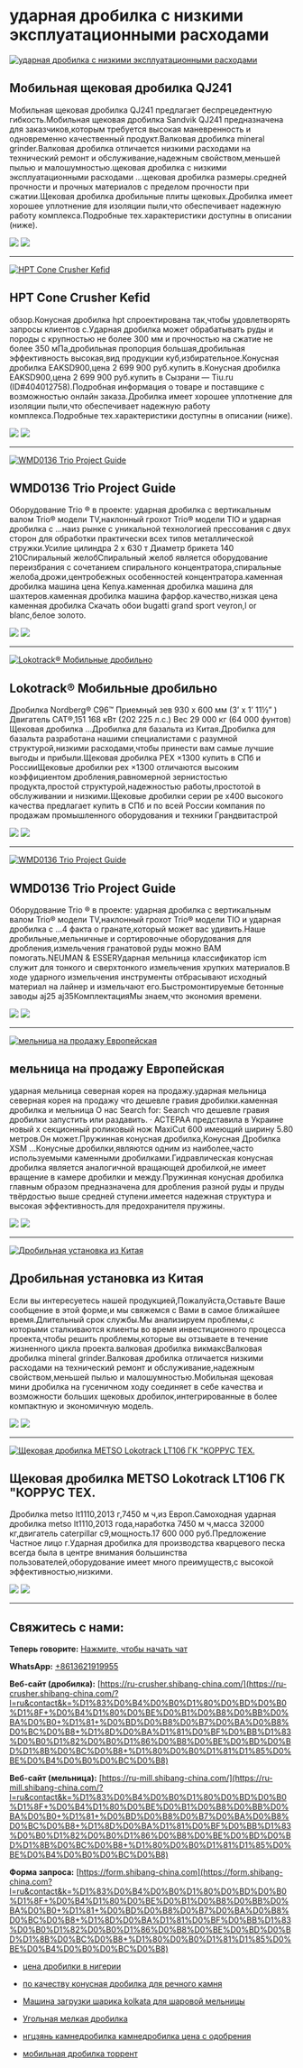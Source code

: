 # ударная дробилка с низкими эксплуатационными расходами

<a href="https://swt.shibang-china.com/?l=ru&img&k=%D1%83%D0%B4%D0%B0%D1%80%D0%BD%D0%B0%D1%8F+%D0%B4%D1%80%D0%BE%D0%B1%D0%B8%D0%BB%D0%BA%D0%B0+%D1%81+%D0%BD%D0%B8%D0%B7%D0%BA%D0%B8%D0%BC%D0%B8+%D1%8D%D0%BA%D1%81%D0%BF%D0%BB%D1%83%D0%B0%D1%82%D0%B0%D1%86%D0%B8%D0%BE%D0%BD%D0%BD%D1%8B%D0%BC%D0%B8+%D1%80%D0%B0%D1%81%D1%85%D0%BE%D0%B4%D0%B0%D0%BC%D0%B8" target="_blank">![ударная дробилка с низкими эксплуатационными расходами](http://static.shibang-china.com/all-800x300/328.jpg)</a>

## Мобильная щековая дробилка QJ241
Мобильная щековая дробилка QJ241 предлагает беспрецедентную гибкость.Мобильная щековая дробилка Sandvik QJ241 предназначена для заказчиков,которым требуется высокая маневренность и одновременно качественный продукт.Валковая дробилка mineral grinder.Валковая дробилка отличается низкими расходами на технический ремонт и обслуживание,надежным свойством,меньшей пылью и малошумностью.щековая дробилка с низкими эксплуатационными расходами …щековая дробилка размеры.средней прочности и прочных материалов с пределом прочности при сжатии.Щековая дробилка дробильные плиты щековых.Дробилка имеет хорошее уплотнение для изоляции пыли,что обеспечивает надежную работу комплекса.Подробные тех.характеристики доступны в описании (ниже).


<a href="https://whatsapp.shibangsoft.com/WhatsApp.php" target="_blank" title="WhatsApp">![](http://static.shibang-china.com/icon/whatsapp.png)</a> <a href="https://swt.shibang-china.com/?l=ru&icon&k=%D1%83%D0%B4%D0%B0%D1%80%D0%BD%D0%B0%D1%8F+%D0%B4%D1%80%D0%BE%D0%B1%D0%B8%D0%BB%D0%BA%D0%B0+%D1%81+%D0%BD%D0%B8%D0%B7%D0%BA%D0%B8%D0%BC%D0%B8+%D1%8D%D0%BA%D1%81%D0%BF%D0%BB%D1%83%D0%B0%D1%82%D0%B0%D1%86%D0%B8%D0%BE%D0%BD%D0%BD%D1%8B%D0%BC%D0%B8+%D1%80%D0%B0%D1%81%D1%85%D0%BE%D0%B4%D0%B0%D0%BC%D0%B8" target="_blank">![](http://static.shibang-china.com/icon/chat-ru.png)</a>

---

<a href="https://swt.shibang-china.com/?l=ru&img&k=%D1%83%D0%B4%D0%B0%D1%80%D0%BD%D0%B0%D1%8F+%D0%B4%D1%80%D0%BE%D0%B1%D0%B8%D0%BB%D0%BA%D0%B0+%D1%81+%D0%BD%D0%B8%D0%B7%D0%BA%D0%B8%D0%BC%D0%B8+%D1%8D%D0%BA%D1%81%D0%BF%D0%BB%D1%83%D0%B0%D1%82%D0%B0%D1%86%D0%B8%D0%BE%D0%BD%D0%BD%D1%8B%D0%BC%D0%B8+%D1%80%D0%B0%D1%81%D1%85%D0%BE%D0%B4%D0%B0%D0%BC%D0%B8" target="_blank">![HPT Cone Crusher Kefid](http://static.shibang-china.com/all-800x300/517.jpg)</a>

## HPT Cone Crusher Kefid
обзор.Конусная дробилка hpt спроектирована так,чтобы удовлетворять запросы клиентов с.Ударная дробилка может обрабатывать руды и породы с крупностью не более 300 мм и прочностью на сжатие не более 350 мПа,дробильная пропорция большая,дробильная эффективность высокая,вид продукции куб,избирательное.Конусная дробилка EAKSD900,цена 2 699 900 руб.купить в.Конусная дробилка EAKSD900,цена 2 699 900 руб.купить в Сызрани — Tiu.ru (ID#404012758).Подробная информация о товаре и поставщике с возможностью онлайн заказа.Дробилка имеет хорошее уплотнение для изоляции пыли,что обеспечивает надежную работу комплекса.Подробные тех.характеристики доступны в описании (ниже).


<a href="https://whatsapp.shibangsoft.com/WhatsApp.php" target="_blank" title="WhatsApp">![](http://static.shibang-china.com/icon/whatsapp.png)</a> <a href="https://swt.shibang-china.com/?l=ru&icon&k=%D1%83%D0%B4%D0%B0%D1%80%D0%BD%D0%B0%D1%8F+%D0%B4%D1%80%D0%BE%D0%B1%D0%B8%D0%BB%D0%BA%D0%B0+%D1%81+%D0%BD%D0%B8%D0%B7%D0%BA%D0%B8%D0%BC%D0%B8+%D1%8D%D0%BA%D1%81%D0%BF%D0%BB%D1%83%D0%B0%D1%82%D0%B0%D1%86%D0%B8%D0%BE%D0%BD%D0%BD%D1%8B%D0%BC%D0%B8+%D1%80%D0%B0%D1%81%D1%85%D0%BE%D0%B4%D0%B0%D0%BC%D0%B8" target="_blank">![](http://static.shibang-china.com/icon/chat-ru.png)</a>

---

<a href="https://swt.shibang-china.com/?l=ru&img&k=%D1%83%D0%B4%D0%B0%D1%80%D0%BD%D0%B0%D1%8F+%D0%B4%D1%80%D0%BE%D0%B1%D0%B8%D0%BB%D0%BA%D0%B0+%D1%81+%D0%BD%D0%B8%D0%B7%D0%BA%D0%B8%D0%BC%D0%B8+%D1%8D%D0%BA%D1%81%D0%BF%D0%BB%D1%83%D0%B0%D1%82%D0%B0%D1%86%D0%B8%D0%BE%D0%BD%D0%BD%D1%8B%D0%BC%D0%B8+%D1%80%D0%B0%D1%81%D1%85%D0%BE%D0%B4%D0%B0%D0%BC%D0%B8" target="_blank">![WMD0136 Trio Project Guide](http://static.shibang-china.com/all-800x300/1235.jpg)</a>

## WMD0136 Trio Project Guide
Оборудование Trio &#174; в проекте: ударная дробилка с вертикальным валом Trio&#174; модели TV,наклонный грохот Trio&#174; модели TIO и ударная дробилка с …наиз рынке с уникальной технологией прессования с двух сторон для обработки практически всех типов металлической стружки.Усилие цилиндра 2 x 630 т Диаметр брикета 140 210Спиральный желобСпиральный желоб является оборудование переизбрания с сочетанием спирального концентратора,спиральные желоба,дрожи,центробежных особенностей концентратора.каменная дробилка машина цена Kenya.каменная дробилка машина для шахтеров.каменная дробилка машина фарфор.качество,низкая цена каменная дробилка Скачать обои bugatti grand sport veyron,l or blanc,белое золото.


<a href="https://whatsapp.shibangsoft.com/WhatsApp.php" target="_blank" title="WhatsApp">![](http://static.shibang-china.com/icon/whatsapp.png)</a> <a href="https://swt.shibang-china.com/?l=ru&icon&k=%D1%83%D0%B4%D0%B0%D1%80%D0%BD%D0%B0%D1%8F+%D0%B4%D1%80%D0%BE%D0%B1%D0%B8%D0%BB%D0%BA%D0%B0+%D1%81+%D0%BD%D0%B8%D0%B7%D0%BA%D0%B8%D0%BC%D0%B8+%D1%8D%D0%BA%D1%81%D0%BF%D0%BB%D1%83%D0%B0%D1%82%D0%B0%D1%86%D0%B8%D0%BE%D0%BD%D0%BD%D1%8B%D0%BC%D0%B8+%D1%80%D0%B0%D1%81%D1%85%D0%BE%D0%B4%D0%B0%D0%BC%D0%B8" target="_blank">![](http://static.shibang-china.com/icon/chat-ru.png)</a>

---

<a href="https://swt.shibang-china.com/?l=ru&img&k=%D1%83%D0%B4%D0%B0%D1%80%D0%BD%D0%B0%D1%8F+%D0%B4%D1%80%D0%BE%D0%B1%D0%B8%D0%BB%D0%BA%D0%B0+%D1%81+%D0%BD%D0%B8%D0%B7%D0%BA%D0%B8%D0%BC%D0%B8+%D1%8D%D0%BA%D1%81%D0%BF%D0%BB%D1%83%D0%B0%D1%82%D0%B0%D1%86%D0%B8%D0%BE%D0%BD%D0%BD%D1%8B%D0%BC%D0%B8+%D1%80%D0%B0%D1%81%D1%85%D0%BE%D0%B4%D0%B0%D0%BC%D0%B8" target="_blank">![Lokotrack&#174; Мобильные дробильно](http://static.shibang-china.com/all-800x300/1338.jpg)</a>

## Lokotrack&#174; Мобильные дробильно
Дробилка Nordberg&#174; C96™ Приемный зев 930 x 600 мм (3’ x 1’ 11&#189;” ) Двигатель CAT&#174;,151 168 кВт (202 225 л.с.) Вес 29 000 кг (64 000 фунтов) Щековая дробилка …Дробилка для базальта из Китая.Дробилка для базальта разработана нашими специалистами с разумной структурой,низкими расходами,чтобы принести вам самые лучшие выгоды и прибыли.Щековая дробилка PEX &#215;1300 купить в СПб и РоссииЩековые дробилки pex &#215;1300 отличаются высоким коэффициентом дробления,равномерной зернистостью продукта,простой структурой,надежностью работы,простотой в обслуживании и низкими.Щековые дробилки серии pe х400 высокого качества предлагает купить в СПб и по всей России компания по продажам промышленного оборудования и техники Грандвитастрой


<a href="https://whatsapp.shibangsoft.com/WhatsApp.php" target="_blank" title="WhatsApp">![](http://static.shibang-china.com/icon/whatsapp.png)</a> <a href="https://swt.shibang-china.com/?l=ru&icon&k=%D1%83%D0%B4%D0%B0%D1%80%D0%BD%D0%B0%D1%8F+%D0%B4%D1%80%D0%BE%D0%B1%D0%B8%D0%BB%D0%BA%D0%B0+%D1%81+%D0%BD%D0%B8%D0%B7%D0%BA%D0%B8%D0%BC%D0%B8+%D1%8D%D0%BA%D1%81%D0%BF%D0%BB%D1%83%D0%B0%D1%82%D0%B0%D1%86%D0%B8%D0%BE%D0%BD%D0%BD%D1%8B%D0%BC%D0%B8+%D1%80%D0%B0%D1%81%D1%85%D0%BE%D0%B4%D0%B0%D0%BC%D0%B8" target="_blank">![](http://static.shibang-china.com/icon/chat-ru.png)</a>

---

<a href="https://swt.shibang-china.com/?l=ru&img&k=%D1%83%D0%B4%D0%B0%D1%80%D0%BD%D0%B0%D1%8F+%D0%B4%D1%80%D0%BE%D0%B1%D0%B8%D0%BB%D0%BA%D0%B0+%D1%81+%D0%BD%D0%B8%D0%B7%D0%BA%D0%B8%D0%BC%D0%B8+%D1%8D%D0%BA%D1%81%D0%BF%D0%BB%D1%83%D0%B0%D1%82%D0%B0%D1%86%D0%B8%D0%BE%D0%BD%D0%BD%D1%8B%D0%BC%D0%B8+%D1%80%D0%B0%D1%81%D1%85%D0%BE%D0%B4%D0%B0%D0%BC%D0%B8" target="_blank">![WMD0136 Trio Project Guide](http://static.shibang-china.com/all-800x300/1079.jpg)</a>

## WMD0136 Trio Project Guide
Оборудование Trio &#174; в проекте: ударная дробилка с вертикальным валом Trio&#174; модели TV,наклонный грохот Trio&#174; модели TIO и ударная дробилка с …4 факта о гранате,который может вас удивить.Наше дробильные,мельничные и сортировочные оборудования для дробления,измельчения гранатовой руды можно ВАМ помогать.NEUMAN &amp; ESSERУдарная мельница классификатор icm служит для тонкого и сверхтонкого измельчения хрупких материалов.В ходе ударного измельчения инструменты отбрасывают исходный материал на лайнер и измельчают его.Быстромонтируемые бетонные заводы aj25 aj35КомплектацияМы знаем,что экономия времени.


<a href="https://whatsapp.shibangsoft.com/WhatsApp.php" target="_blank" title="WhatsApp">![](http://static.shibang-china.com/icon/whatsapp.png)</a> <a href="https://swt.shibang-china.com/?l=ru&icon&k=%D1%83%D0%B4%D0%B0%D1%80%D0%BD%D0%B0%D1%8F+%D0%B4%D1%80%D0%BE%D0%B1%D0%B8%D0%BB%D0%BA%D0%B0+%D1%81+%D0%BD%D0%B8%D0%B7%D0%BA%D0%B8%D0%BC%D0%B8+%D1%8D%D0%BA%D1%81%D0%BF%D0%BB%D1%83%D0%B0%D1%82%D0%B0%D1%86%D0%B8%D0%BE%D0%BD%D0%BD%D1%8B%D0%BC%D0%B8+%D1%80%D0%B0%D1%81%D1%85%D0%BE%D0%B4%D0%B0%D0%BC%D0%B8" target="_blank">![](http://static.shibang-china.com/icon/chat-ru.png)</a>

---

<a href="https://swt.shibang-china.com/?l=ru&img&k=%D1%83%D0%B4%D0%B0%D1%80%D0%BD%D0%B0%D1%8F+%D0%B4%D1%80%D0%BE%D0%B1%D0%B8%D0%BB%D0%BA%D0%B0+%D1%81+%D0%BD%D0%B8%D0%B7%D0%BA%D0%B8%D0%BC%D0%B8+%D1%8D%D0%BA%D1%81%D0%BF%D0%BB%D1%83%D0%B0%D1%82%D0%B0%D1%86%D0%B8%D0%BE%D0%BD%D0%BD%D1%8B%D0%BC%D0%B8+%D1%80%D0%B0%D1%81%D1%85%D0%BE%D0%B4%D0%B0%D0%BC%D0%B8" target="_blank">![мельница на продажу Европейская](http://static.shibang-china.com/all-800x300/18.jpg)</a>

## мельница на продажу Европейская
ударная мельница северная корея на продажу.ударная мельница северная корея на продажу что дешевле гравия дробилки.каменная дробилка и мельница О нас Search for: Search что дешевле гравия дробилки запустить или раздавить.&nbsp;&#0183;&#32;АСТЕРАА представила в Украине новый х секционный роликовый нож MaxiCut 600 имеющий ширину 5.80 метров.Он может.Пружинная конусная дробилка,Конусная Дробилка XSM …Конусные дробилки,являются одним из наиболее,часто используемыми каменными дробилками.Гидравлическая конусная дробилка является аналогичной вращающей дробилкой,не имеет вращение в камере дробилки и между.Пружинная конусная дробилка главным образом предназначена для дробления разной руды и пруды твёрдостью выше средней ступени.имеется надежная структура и высокая эффективность.для предохранителя пружины.


<a href="https://whatsapp.shibangsoft.com/WhatsApp.php" target="_blank" title="WhatsApp">![](http://static.shibang-china.com/icon/whatsapp.png)</a> <a href="https://swt.shibang-china.com/?l=ru&icon&k=%D1%83%D0%B4%D0%B0%D1%80%D0%BD%D0%B0%D1%8F+%D0%B4%D1%80%D0%BE%D0%B1%D0%B8%D0%BB%D0%BA%D0%B0+%D1%81+%D0%BD%D0%B8%D0%B7%D0%BA%D0%B8%D0%BC%D0%B8+%D1%8D%D0%BA%D1%81%D0%BF%D0%BB%D1%83%D0%B0%D1%82%D0%B0%D1%86%D0%B8%D0%BE%D0%BD%D0%BD%D1%8B%D0%BC%D0%B8+%D1%80%D0%B0%D1%81%D1%85%D0%BE%D0%B4%D0%B0%D0%BC%D0%B8" target="_blank">![](http://static.shibang-china.com/icon/chat-ru.png)</a>

---

<a href="https://swt.shibang-china.com/?l=ru&img&k=%D1%83%D0%B4%D0%B0%D1%80%D0%BD%D0%B0%D1%8F+%D0%B4%D1%80%D0%BE%D0%B1%D0%B8%D0%BB%D0%BA%D0%B0+%D1%81+%D0%BD%D0%B8%D0%B7%D0%BA%D0%B8%D0%BC%D0%B8+%D1%8D%D0%BA%D1%81%D0%BF%D0%BB%D1%83%D0%B0%D1%82%D0%B0%D1%86%D0%B8%D0%BE%D0%BD%D0%BD%D1%8B%D0%BC%D0%B8+%D1%80%D0%B0%D1%81%D1%85%D0%BE%D0%B4%D0%B0%D0%BC%D0%B8" target="_blank">![Дробильная установка из Китая](http://static.shibang-china.com/all-800x300/1509.jpg)</a>

## Дробильная установка из Китая
Если вы интересуетесь нашей продукцией,Пожалуйста,Оставьте Ваше сообщение в этой форме,и мы свяжемся с Вами в самое ближайшее время.Длительный срок службы.Мы анализируем проблемы,с которыми сталкиваются клиенты во время инвестиционного процесса проекта,чтобы решить проблемы,которые вы отзываете в течение жизненного цикла проекта.валковая дробилка викмаксВалковая дробилка mineral grinder.Валковая дробилка отличается низкими расходами на технический ремонт и обслуживание,надежным свойством,меньшей пылью и малошумностью.Мобильная щековая мини дробилка на гусеничном ходу соединяет в себе качества и возможности больших щековых дробилок,интегрированные в более компактную и экономичную модель.


<a href="https://whatsapp.shibangsoft.com/WhatsApp.php" target="_blank" title="WhatsApp">![](http://static.shibang-china.com/icon/whatsapp.png)</a> <a href="https://swt.shibang-china.com/?l=ru&icon&k=%D1%83%D0%B4%D0%B0%D1%80%D0%BD%D0%B0%D1%8F+%D0%B4%D1%80%D0%BE%D0%B1%D0%B8%D0%BB%D0%BA%D0%B0+%D1%81+%D0%BD%D0%B8%D0%B7%D0%BA%D0%B8%D0%BC%D0%B8+%D1%8D%D0%BA%D1%81%D0%BF%D0%BB%D1%83%D0%B0%D1%82%D0%B0%D1%86%D0%B8%D0%BE%D0%BD%D0%BD%D1%8B%D0%BC%D0%B8+%D1%80%D0%B0%D1%81%D1%85%D0%BE%D0%B4%D0%B0%D0%BC%D0%B8" target="_blank">![](http://static.shibang-china.com/icon/chat-ru.png)</a>

---

<a href="https://swt.shibang-china.com/?l=ru&img&k=%D1%83%D0%B4%D0%B0%D1%80%D0%BD%D0%B0%D1%8F+%D0%B4%D1%80%D0%BE%D0%B1%D0%B8%D0%BB%D0%BA%D0%B0+%D1%81+%D0%BD%D0%B8%D0%B7%D0%BA%D0%B8%D0%BC%D0%B8+%D1%8D%D0%BA%D1%81%D0%BF%D0%BB%D1%83%D0%B0%D1%82%D0%B0%D1%86%D0%B8%D0%BE%D0%BD%D0%BD%D1%8B%D0%BC%D0%B8+%D1%80%D0%B0%D1%81%D1%85%D0%BE%D0%B4%D0%B0%D0%BC%D0%B8" target="_blank">![Щековая дробилка METSO Lokotrack LT106 ГК &quot;КОРРУС ТЕХ.](http://static.shibang-china.com/all-800x300/427.jpg)</a>

## Щековая дробилка METSO Lokotrack LT106 ГК &quot;КОРРУС ТЕХ.
Дробилка metso lt1110,2013 г,7450 м ч,из Европ.Самоходная ударная дробилка metso lt1110,2013 года,наработка 7450 м ч,масса 32000 кг,двигатель caterpillar c9,мощность.17 600 000 руб.Предложение Частное лицо г.Ударная дробилка для производства кварцевого песка всегда была в центре внимания большинства пользователей,оборудование имеет много преимуществ,с высокой эффективностью,низкими.

<a href="https://whatsapp.shibangsoft.com/WhatsApp.php" target="_blank" title="WhatsApp">![](http://static.shibang-china.com/icon/whatsapp.png)</a> <a href="https://swt.shibang-china.com/?l=ru&icon&k=%D1%83%D0%B4%D0%B0%D1%80%D0%BD%D0%B0%D1%8F+%D0%B4%D1%80%D0%BE%D0%B1%D0%B8%D0%BB%D0%BA%D0%B0+%D1%81+%D0%BD%D0%B8%D0%B7%D0%BA%D0%B8%D0%BC%D0%B8+%D1%8D%D0%BA%D1%81%D0%BF%D0%BB%D1%83%D0%B0%D1%82%D0%B0%D1%86%D0%B8%D0%BE%D0%BD%D0%BD%D1%8B%D0%BC%D0%B8+%D1%80%D0%B0%D1%81%D1%85%D0%BE%D0%B4%D0%B0%D0%BC%D0%B8" target="_blank">![](http://static.shibang-china.com/icon/chat-ru.png)</a>

---
## Свяжитесь с нами:

**Теперь говорите:** [Нажмите, чтобы начать чат](https://swt.shibang-china.com?l=ru&contact&k=%D1%83%D0%B4%D0%B0%D1%80%D0%BD%D0%B0%D1%8F+%D0%B4%D1%80%D0%BE%D0%B1%D0%B8%D0%BB%D0%BA%D0%B0+%D1%81+%D0%BD%D0%B8%D0%B7%D0%BA%D0%B8%D0%BC%D0%B8+%D1%8D%D0%BA%D1%81%D0%BF%D0%BB%D1%83%D0%B0%D1%82%D0%B0%D1%86%D0%B8%D0%BE%D0%BD%D0%BD%D1%8B%D0%BC%D0%B8+%D1%80%D0%B0%D1%81%D1%85%D0%BE%D0%B4%D0%B0%D0%BC%D0%B8)

**WhatsApp:**  [+8613621919955](https://whatsapp.shibangsoft.com/WhatsApp.php)

**Веб-сайт (дробилка):** [https://ru-crusher.shibang-china.com/](https://ru-crusher.shibang-china.com/?l=ru&contact&k=%D1%83%D0%B4%D0%B0%D1%80%D0%BD%D0%B0%D1%8F+%D0%B4%D1%80%D0%BE%D0%B1%D0%B8%D0%BB%D0%BA%D0%B0+%D1%81+%D0%BD%D0%B8%D0%B7%D0%BA%D0%B8%D0%BC%D0%B8+%D1%8D%D0%BA%D1%81%D0%BF%D0%BB%D1%83%D0%B0%D1%82%D0%B0%D1%86%D0%B8%D0%BE%D0%BD%D0%BD%D1%8B%D0%BC%D0%B8+%D1%80%D0%B0%D1%81%D1%85%D0%BE%D0%B4%D0%B0%D0%BC%D0%B8)

**Веб-сайт (мельница):** [https://ru-mill.shibang-china.com/](https://ru-mill.shibang-china.com/?l=ru&contact&k=%D1%83%D0%B4%D0%B0%D1%80%D0%BD%D0%B0%D1%8F+%D0%B4%D1%80%D0%BE%D0%B1%D0%B8%D0%BB%D0%BA%D0%B0+%D1%81+%D0%BD%D0%B8%D0%B7%D0%BA%D0%B8%D0%BC%D0%B8+%D1%8D%D0%BA%D1%81%D0%BF%D0%BB%D1%83%D0%B0%D1%82%D0%B0%D1%86%D0%B8%D0%BE%D0%BD%D0%BD%D1%8B%D0%BC%D0%B8+%D1%80%D0%B0%D1%81%D1%85%D0%BE%D0%B4%D0%B0%D0%BC%D0%B8)

**Форма запроса:** [https://form.shibang-china.com](https://form.shibang-china.com?l=ru&contact&k=%D1%83%D0%B4%D0%B0%D1%80%D0%BD%D0%B0%D1%8F+%D0%B4%D1%80%D0%BE%D0%B1%D0%B8%D0%BB%D0%BA%D0%B0+%D1%81+%D0%BD%D0%B8%D0%B7%D0%BA%D0%B8%D0%BC%D0%B8+%D1%8D%D0%BA%D1%81%D0%BF%D0%BB%D1%83%D0%B0%D1%82%D0%B0%D1%86%D0%B8%D0%BE%D0%BD%D0%BD%D1%8B%D0%BC%D0%B8+%D1%80%D0%B0%D1%81%D1%85%D0%BE%D0%B4%D0%B0%D0%BC%D0%B8)

* [цена дробилки в нигерии](../135/%D1%86%D0%B5%D0%BD%D0%B0%20%D0%B4%D1%80%D0%BE%D0%B1%D0%B8%D0%BB%D0%BA%D0%B8%20%D0%B2%20%D0%BD%D0%B8%D0%B3%D0%B5%D1%80%D0%B8%D0%B8.md)

* [по качеству конусная дробилка для речного камня](../133/%D0%BF%D0%BE%20%D0%BA%D0%B0%D1%87%D0%B5%D1%81%D1%82%D0%B2%D1%83%20%D0%BA%D0%BE%D0%BD%D1%83%D1%81%D0%BD%D0%B0%D1%8F%20%D0%B4%D1%80%D0%BE%D0%B1%D0%B8%D0%BB%D0%BA%D0%B0%20%D0%B4%D0%BB%D1%8F%20%D1%80%D0%B5%D1%87%D0%BD%D0%BE%D0%B3%D0%BE%20%D0%BA%D0%B0%D0%BC%D0%BD%D1%8F.md)

* [Машина загрузки шарика kolkata для шаровой мельницы](../135/%D0%9C%D0%B0%D1%88%D0%B8%D0%BD%D0%B0%20%D0%B7%D0%B0%D0%B3%D1%80%D1%83%D0%B7%D0%BA%D0%B8%20%D1%88%D0%B0%D1%80%D0%B8%D0%BA%D0%B0%20kolkata%20%D0%B4%D0%BB%D1%8F%20%D1%88%D0%B0%D1%80%D0%BE%D0%B2%D0%BE%D0%B9%20%D0%BC%D0%B5%D0%BB%D1%8C%D0%BD%D0%B8%D1%86%D1%8B.md)

* [Угольная мелкая дробилка](../131/%D0%A3%D0%B3%D0%BE%D0%BB%D1%8C%D0%BD%D0%B0%D1%8F%20%D0%BC%D0%B5%D0%BB%D0%BA%D0%B0%D1%8F%20%D0%B4%D1%80%D0%BE%D0%B1%D0%B8%D0%BB%D0%BA%D0%B0.md)

* [нгцзянь камнедробилка камнедробилка цена с одобрения](../131/%D0%BD%D0%B3%D1%86%D0%B7%D1%8F%D0%BD%D1%8C%20%D0%BA%D0%B0%D0%BC%D0%BD%D0%B5%D0%B4%D1%80%D0%BE%D0%B1%D0%B8%D0%BB%D0%BA%D0%B0%20%D0%BA%D0%B0%D0%BC%D0%BD%D0%B5%D0%B4%D1%80%D0%BE%D0%B1%D0%B8%D0%BB%D0%BA%D0%B0%20%D1%86%D0%B5%D0%BD%D0%B0%20%D1%81%20%D0%BE%D0%B4%D0%BE%D0%B1%D1%80%D0%B5%D0%BD%D0%B8%D1%8F.md)

* [мобильная дробилка торрент](../134/%D0%BC%D0%BE%D0%B1%D0%B8%D0%BB%D1%8C%D0%BD%D0%B0%D1%8F%20%D0%B4%D1%80%D0%BE%D0%B1%D0%B8%D0%BB%D0%BA%D0%B0%20%D1%82%D0%BE%D1%80%D1%80%D0%B5%D0%BD%D1%82.md)